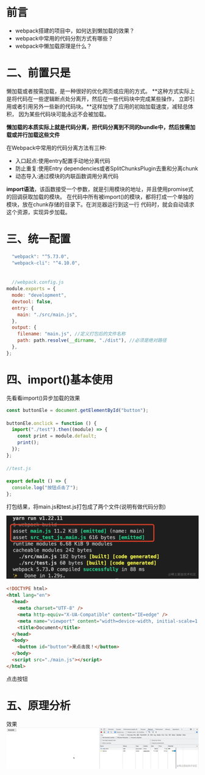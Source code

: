 # 前言

- webpack搭建的项目中，如何达到懒加载的效果？
- webpack中常用的代码分割方式有哪些？
- webpack中懒加载原理是什么？

# 二、前置只是
懒加载或者按需加载，是一种很好的优化网页或应用的方式。
**这种方式实际上是将代码在一些逻辑断点处分离开，然后在一些代码块中完成某些操作，
立即引用或者引用另外一些新的代码块。**这样加快了应用的初始加载速度，减轻总体积，
因为某些代码块可能永远不会被加载。

**懒加载的本质实际上就是代码分离，把代码分离到不同的bundle中，然后按需加载或并行加载这些文件**


在Webpack中常用的代码分离方法有三种:
- 入口起点:使用entry配置手动地分离代码
- 防止重复:使用Entry dependencies或者SplitChunksPlugin去重和分离chunk
- 动态导入:通过模块的内联函数调用分离代码

**import语法**，该函数接受一个参数，就是引用模块的地址，并且使用promise式的回调获取加载的模块。
在代码中所有被import()的模块，都将打成一个单独的模块，放在chunk存储的目录下。在浏览器运行到这一行
代码时，就会自动请求这个资源，实现异步加载。


# 三、统一配置

```js
  "webpack": "^5.73.0",
  "webpack-cli": "^4.10.0",


  //webpack.config.js
module.exports = {
  mode: "development",
  devtool: false,
  entry: {
    main: "./src/main.js",
  },
  output: {
    filename: "main.js", //定义打包后的文件名称
    path: path.resolve(__dirname, "./dist"), //必须是绝对路径
  },
};

```

# 四、import()基本使用

先看看import()异步加载的效果

```js
const buttonEle = document.getElementById("button");

buttonEle.onclick = function () {
  import("./test").then((module) => {
    const print = module.default;
    print();
  });
};

//test.js

export default () => {
  console.log("按钮点击了");
};

```
打包结果，将main.js和test.js打包成了两个文件(说明有做代码分割)

![这是图片](1.webp)

```html
<!DOCTYPE html>
<html lang="en">
  <head>
    <meta charset="UTF-8" />
    <meta http-equiv="X-UA-Compatible" content="IE=edge" />
    <meta name="viewport" content="width=device-width, initial-scale=1.0" />
    <title>Document</title>
  </head>
  <body>
    <button id="button">来点击我！</button>
  </body>
  <script src="./main.js"></script>
</html>
```
点击按钮


# 五、原理分析



效果
![这是图片](2.webp)



